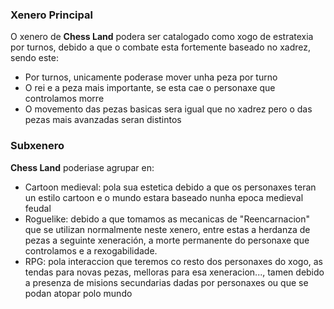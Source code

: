 ### Xenero Principal

O xenero de **Chess Land** podera ser catalogado como xogo de estratexia por turnos, debido a que o combate esta fortemente baseado no xadrez, sendo este:
- Por turnos, unicamente poderase mover unha peza por turno
- O rei e a peza mais importante, se esta cae o personaxe que controlamos morre
- O movemento das pezas basicas sera igual que no xadrez pero o das pezas mais avanzadas seran distintos

### Subxenero

**Chess Land** poderiase agrupar en:
- Cartoon medieval: pola sua estetica debido a que os personaxes teran un estilo cartoon e o mundo estara baseado nunha epoca medieval feudal
- Roguelike: debido a que tomamos as mecanicas de "Reencarnacion" que se utilizan normalmente neste xenero, entre estas a herdanza de pezas a seguinte xeneración, a morte permanente do personaxe que controlamos e a rexogabilidade.
- RPG: pola interaccion que teremos co resto dos personaxes do xogo, as tendas para novas pezas, melloras para esa xeneracion..., tamen debido a presenza de misions secundarias dadas por personaxes ou que se podan atopar polo mundo